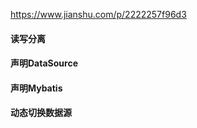 https://www.jianshu.com/p/2222257f96d3

#### 读写分离

#### 声明DataSource

#### 声明Mybatis

#### 动态切换数据源


